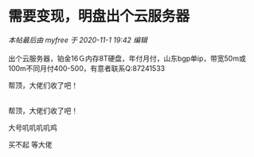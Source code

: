 # 需要变现，明盘出个云服务器


<i class="pstatus"> 本帖最后由 myfree 于 2020-11-1 19:42 编辑 </i><br />
<br />
出个云服务器，铂金16Ｇ内存8T硬盘，年付月付，山东bgp单ip，带宽50m或100m不同月付400-500，有意者联系Q:87241533

帮顶，大佬们收了吧！<br />
<br />
<img src="static/image/smiley/default/lol.gif" smilieid="12" border="0" alt="" /><img src="static/image/smiley/default/lol.gif" smilieid="12" border="0" alt="" /><img src="static/image/smiley/default/lol.gif" smilieid="12" border="0" alt="" />

帮顶，大佬们收了吧！

大号叽叽叽叽鸡

买不起 等大佬 
